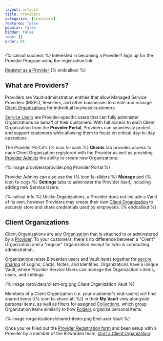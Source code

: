 ```yaml
---
layout: article
title: Providers
categories: [providers]
featured: false
popular: false
hidden: false
tags: []
order: 01
---
```


{% callout success %}
Interested in becoming a Provider? Sign up for the Provider Program using the registration link:

<a role="button" class="btn btn-primary" href="#" target="blank">Register as a Provider</a>
{% endcallout %}

## What are Providers?

Providers are Vault-administration entities that allow Managed Service Providers (MSPs), Resellers, and other businesses to create and manage [Client Organizations](#client-organizations) for individual business customers.

[Service Users]({{site.baseurl}}/article/provider-users/#user-types) are Provider-specific users that can fully administer Organizations on behalf of their customers. With full access to each Client Organization from the **Provider Portal**, Providers can seamlessly protect and support customers while allowing them to focus on critical day-to-day operations.

The Provider Portal's {% icon fa-bank %} **Clients** tab provides access to each Client Organization registered with the Provider as well as providing [Provider Admins]({{site.baseurl}}/article/provider-users/#user-types) the ability to create new Organizations:

{% image providers/provider.png Provider Portal %}

Provider Admins can also use the {% icon fa-sliders %} **Manage** and {% icon fa-cogs %} **Settings** tabs to administer the Provider itself, including adding new Service Users.

{% callout info %}
Unlike Organizations, a Provider does not include a Vault of its own, however Providers may create their own [Client Organization](#client-organizations) to securely store and share credentials used by employees.
{% endcallout %}

## Client Organizations

Client Organizations are any [Organization]({{site.baseurl}}/article/about-organizations/) that is attached to or adminstered by a [Provider](#what-are-providers). To your customers, there's no difference between a "Client" Organization and a "regular" Organization except for who is conducting adminstration.

Organizations relate Bitwarden users and Vault items together for [secure sharing]({{site.baseurl}}/article/share-to-a-collection/) of Logins, Cards, Notes, and Identities. Organizations have a unique Vault, where Provider Service Users can manage the Organization's items, users, and settings:

{% image /providers/client-org.png Client Organization Vault %}

Members of a Client Organization (i.e. your customer's end-users) will find shared items ({% icon fa-share-alt %}) in their **My Vault** view alongside personal items, as well as filters for assigned [Collections]({{site.baseurl}}/article/about-collections/), which group Organization items similarly to how [Folders]({{site.baseurl}}/article/folders/) organize personal items:

{% image /organizations/shared-items.png End-user Vault %}

Once you've filled out the [Provider Registration form](#) and been setup with a Provider by a member of the Bitwarden team, [start a Client Organization]({{site.baseurl}}/article/client-org-setup).

